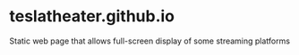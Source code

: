 # teslatheater.github.io
Static web page that allows full-screen display of some streaming platforms
